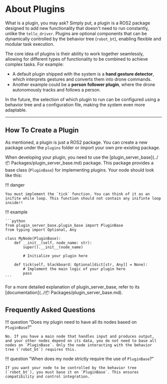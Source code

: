 # About Plugins

What is a plugin, you may ask? Simply put, a plugin is a ROS2 package designed to add new functionality that doesn't need to run constantly, unlike the `tello_driver`. Plugins are optional components that can be dynamically controlled by the behavior tree (`robot_bt`), enabling flexible and modular task execution.

The core idea of plugins is their ability to work together seamlessly, allowing for different types of functionality to be combined to achieve complex tasks. For example:

- A default plugin shipped with the system is a **hand gesture detector**, which interprets gestures and converts them into drone commands.
- Another example could be a **person follower plugin**, where the drone autonomously tracks and follows a person.

In the future, the selection of which plugin to run can be configured using a behavior tree and a configuration file, making the system even more adaptable.

---

## How To Create a Plugin

As mentioned, a plugin is just a ROS2 package. You can create a new package under the `plugins` folder or import your own pre-existing package.

When developing your plugin, you need to use the [plugin_server_base](../📦 Packages/plugin_server_base.md) package. This package provides a base class (`PluginBase`) for implementing plugins. Your node should look like this:

!!! danger

    You must implement the `tick` function. You can think of it as an inifite while loop. This function should not contain any inifinte loop inside!!

!!! example

    ```python
    from plugin_server_base.plugin_base import PluginBase
    from typing import Optional, Any

    class MyNode(PluginBase):
        def __init__(self, node_name: str):
            super().__init__(node_name)

            # Initialize your plugin here

        def tick(self, blackboard: Optional[dict[str, Any]] = None):
            # Implement the main logic of your plugin here
            pass
    ```

For a more detailed explanation of plugin_server_base, refer to its [documentation](../📦 Packages/plugin_server_base.md).

## Frequently Asked Questions

!!! question "Does my plugin need to have all its nodes based on `PluginBase`?"

    No. If you have a main node that handles input and produces output, and your other nodes depend on its data, you do not need to base all nodes on `PluginBase`. Only the node interacting with the behavior tree (`robot_bt`) requires this.

!!! question "When does my node strictly require the use of `PluginBase`?"

    If you want your node to be controlled by the behavior tree (`robot_bt`), you must base it on `PluginBase`. This ensures compatibility and control integration.
